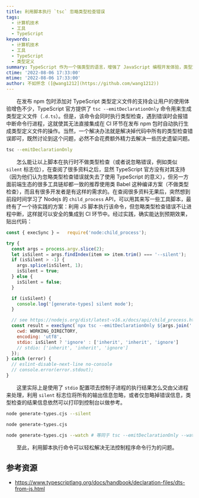 ```yaml
---
title: 利用脚本执行 `tsc` 忽略类型检查错误
tags:
  - 计算机技术
  - 工具
  - TypeScript
keywords:
  - 计算机技术
  - 工具
  - TypeScript
  - 类型定义
summary: TypeScript 作为一个强类型的语言，增强了 JavaScript 编程开发体验，类型定义文件为一个第三方模块的使用体验增色不少，现如今很多 npm 包的发布都内置了对类型定义文件的支持。
ctime: '2022-08-06 17:33:00'
mtime: '2022-08-06 17:33:00'
author: 不如怀念 ([@wang1212](https://github.com/wang1212))
---
```


　　在发布 npm 包时添加对 TypeScript 类型定义文件的支持会让用户的使用体验增色不少，TypeScript 官方提供了 `tsc --emitDeclarationOnly` 命令用来生成类型定义文件（`.d.ts`）。但是，该命令会同时执行类型检查，遇到错误时会报错中断命令行进程，这就使其无法直接集成在 CI 环节在发布 npm 包时自动执行生成类型定义文件的操作。当然，一个解决办法就是解决掉代码中所有的类型检查错误即可，既然讨论到这个问题，必然不会花费额外精力去解决一些历史遗留问题。
  
```bash
tsc --emitDeclarationOnly
```

　　怎么能让以上脚本在执行时不做类型检查（或者说忽略错误，例如类似 `silent` 标志位），在查阅了很多资料之后，显然 TypeScript 官方没有对其支持（因为他们认为忽略类型检查错误就失去了使用 TypeScript 的意义），但另一方面前端生态的很多工具链却都一致的推荐使用类 Babel 这种编译方案（不做类型检查），而且有很多开发者是有这样的需求的。在查阅很多资料无果后，突然想到前段时间学习了 Nodejs 的 `child_process` API，可以用其来写一些工具脚本，最终有了一个待实践的方案：利用 JS 脚本执行该命令，但忽略类型检查错误不让进程中断，这样就可以安全的集成到 CI 环节中。经过实践，确实能达到预期效果，贴出代码：
  
```js
const { execSync } =   require('node:child_process');

try {
  const args = process.argv.slice(2);
  let isSilent = args.findIndex(item => item.trim() === '--silent');
  if (isSilent > -1) {
    args.splice(isSilent, 1);
    isSilent = true;
  } else {
    isSilent = false;
  }

  if (isSilent) {
    console.log('[generate-types] silent mode');
  }

  // see https://nodejs.org/dist/latest-v16.x/docs/api/child_process.html#optionsstdio
  const result = execSync(`npx tsc --emitDeclarationOnly ${args.join(' ')}`, {
    cwd: WORKING_DIRECTORY,
    encoding: 'utf8',
    stdio: isSilent ? 'ignore' : ['inherit', 'inherit', 'ignore']
    // stdio: ['inherit', 'inherit', 'ignore']
  });
} catch (error) {
  // eslint-disable-next-line no-console
  // console.error(error.stdout);
}
```

　　这里实际上是使用了 `stdio` 配置项去控制子进程的执行结果怎么交由父进程来处理，利用 `silent` 标志位将所有的输出信息忽略，或者仅忽略掉错误信息，类型检查的结果信息依然可以打印到控制台以做参考。
  
```bash
node generate-types.cjs --silent

node generate-types.cjs

node generate-types.cjs --watch # 等同于 tsc --emitDeclarationOnly --watch
```

　　至此，利用脚本执行命令可以轻松解决无法控制程序命令行为的问题。

## 参考资源

- https://www.typescriptlang.org/docs/handbook/declaration-files/dts-from-js.html